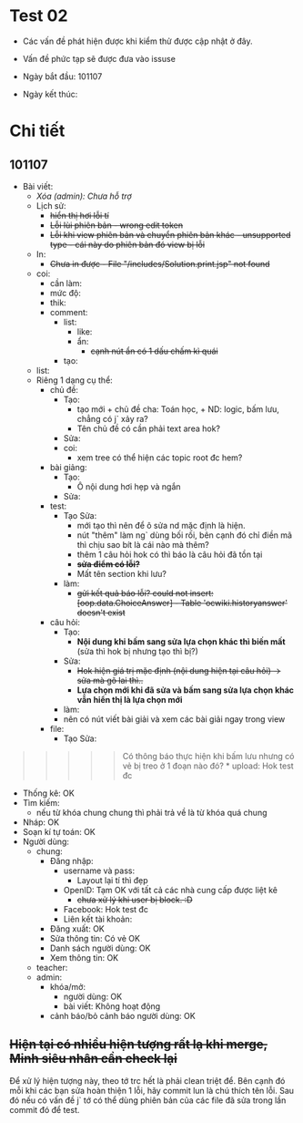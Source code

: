 # Test 02 #
  * Các vấn đề phát hiện được khi kiểm thử được cập nhật ở đây.
  * Vấn đề phức tạp sẽ được đưa vào issuse

  * Ngày bắt đầu: 101107
  * Ngày kết thúc:



# Chi tiết #

## 101107 ##
  * Bài viết:
    * _Xóa (admin): Chưa hỗ trợ_
    * Lịch sử:
      * ~~hiển thị hơi lỗi tí~~
      * ~~Lỗi lùi phiên bản - wrong edit token~~
      * ~~Lỗi khi view phiên bản và chuyển phiên bản khác - unsupported type - cái này do phiên bản đó view bị lỗi~~
    * In:
      * ~~Chưa in được - File &quot;/includes/Solution.print.jsp&quot; not found~~
    * coi:
      * cần làm:
      * mức độ:
      * thik:
      * comment:
        * list:
          * like:
          * ẩn:
            * ~~cạnh nút ẩn có 1 dấu chấm kì quái~~
        * tạo:
    * list:
    * Riêng 1 dạng cụ thể:
      * chủ đề:
        * Tạo:
          * tạo mới + chủ đề cha: Toán học, + ND: logic, bấm lưu, chẳng có j` xảy ra?
          * Tên chủ đề có cần phải text area hok?
        * Sửa:
        * coi:
          * xem tree có thể hiện các topic root đc hem?
      * bài giảng:
        * Tạo:
          * Ô nội dung hơi hẹp và ngắn
        * Sửa:
      * test:
        * Tạo Sửa:
          * mới tạo thì nên để ô sửa nd mặc định là hiện.
          * nút "thêm" làm ng` dùng bối rối, bên cạnh đó chỉ điền mã thì chịu sao bít là cái nào mà thêm?
          * thêm 1 câu hỏi hok có thì báo là câu hỏi đã tồn tại
          * ~~**sửa điểm có lỗi?**~~
          * Mất tên section khi lưu?
        * làm:
          * ~~gửi kết quả báo lỗi? could not insert: [oop.data.ChoiceAnswer] - Table 'ocwiki.historyanswer' doesn't exist~~
      * câu hỏi:
        * Tạo:
          * **Nội dung khi bấm sang sửa lựa chọn khác thì biến mất** (sửa thì hok bị nhưng tạo thì bị?)
        * Sửa:
          * ~~Hok hiện giá trị mặc định (nội dung hiện tại câu hỏi) -> sửa mà gõ lai thì..~~
          * **Lựa chọn mới khi đã sửa và bấm sang sửa lựa chọn khác vẫn hiển thị là lựa chọn mới**
        * làm:
        * nên có nút viết bài giải và xem các bài giải ngay trong view
      * file:
        * Tạo Sửa:
> > > > > Có thông báo thực hiện khi bấm lưu nhưng có vẻ bị treo ở 1 đoạn nào đó?
        * upload: Hok test đc
  * Thống kê: OK
  * Tìm kiếm:
    * nếu từ khóa chung chung thì phải trả về là từ khóa quá chung
  * Nháp: OK
  * Soạn kí tự toán: OK
  * Người dùng:
    * chung:
      * Đăng nhập:
        * username và pass:
          * Layout lại tí thì đẹp
        * OpenID: Tạm OK với tất cả các nhà cung cấp được liệt kê
          * ~~chưa xử lý khi user bị block. :D~~
        * Facebook: Hok test đc
        * Liên kết tài khoản:
      * Đăng xuất: OK
      * Sửa thông tin: Có vẻ OK
      * Danh sách người dùng: OK
      * Xem thông tin: OK
    * teacher:
    * admin:
      * khóa/mở:
        * người dùng: OK
        * bài viết: Không hoạt động
      * cảnh báo/bỏ cảnh báo người dùng: OK

## ~~Hiện tại có nhiều hiện tượng rất lạ khi merge, Minh siêu nhân cần check lại~~ ##

Để xử lý hiện tượng này, theo tớ trc hết là phải clean triệt để.
Bên cạnh đó mỗi khi các bạn sửa hoàn thiện 1 lỗi, hãy commit lun là chú thích tên lỗi. Sau đó nếu có vấn đề j` tớ có thể dùng phiên bản của các file đã sửa trong lần commit đó để test.